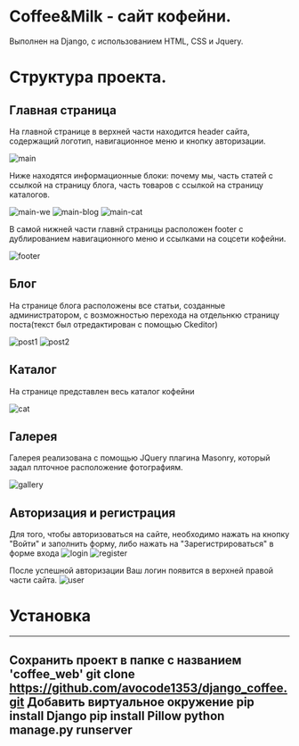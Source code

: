 # Coffee&Milk - сайт кофейни.

Выполнен на Django, с использованием HTML, CSS и Jquery.

# Структура проекта.

## Главная страница

На главной странице в верхней части находится header сайта, содержащий логотип, навигационное меню и кнопку авторизации.

![main](/screen/main.JPG)


Ниже находятся информационные блоки: почему мы, часть статей с ссылкой на страницу блога, часть товаров с ссылкой на страницу каталогов. 

![main-we](/screen/main-we.JPG)
![main-blog](/screen/main-blog.JPG)
![main-cat](/screen/main-cat.JPG)


В самой нижней части главнй страницы расположен footer с дублированием навигационного меню и ссылками на соцсети кофейни.

![footer](/screen/footer.JPG)


## Блог

На странице блога расположены все статьи, созданные администратором, с возможностью перехода на отдельнкю страницу поста(текст был отредактирован с помощью Ckeditor)

![post1](/screen/post1.JPG)
![post2](/screen/post2.JPG)


## Каталог

На странице представлен весь каталог кофейни

![cat](/screen/cat.JPG)

## Галерея

Галерея реализована с помощью JQuery плагина Masonry, который задал плточное расположение фотографиям.

![gallery](/screen/gallery.JPG)

## Авторизация и регистрация

Для того, чтобы авторизоваться на сайте, необходимо нажать на кнопку "Войти" и заполнить форму, либо нажать на "Зарегистрироваться" в форме входа
![login](/screen/login.JPG)
![register](/screen/register.JPG)

После успешной авторизации Ваш логин появится в верхней правой части сайта.
![user](/screen/user.JPG)

# Установка
---
Сохранить проект в папке с названием 'coffee_web'
git clone https://github.com/avocode1353/django_coffee.git
Добавить виртуальное окружение
pip install Django
pip install Pillow
python manage.py runserver
---
